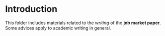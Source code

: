 # Introduction

This folder includes materials related to the *writing* of the **job market paper**. Some advices apply to academic writing in general. 
